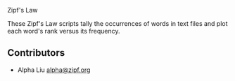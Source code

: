 Zipf's Law

These Zipf's Law scripts tally the occurrences of words
in text files and plot each word's rank versus its 
frequency.

## Contributors

- Alpha Liu <alpha@zipf.org>

